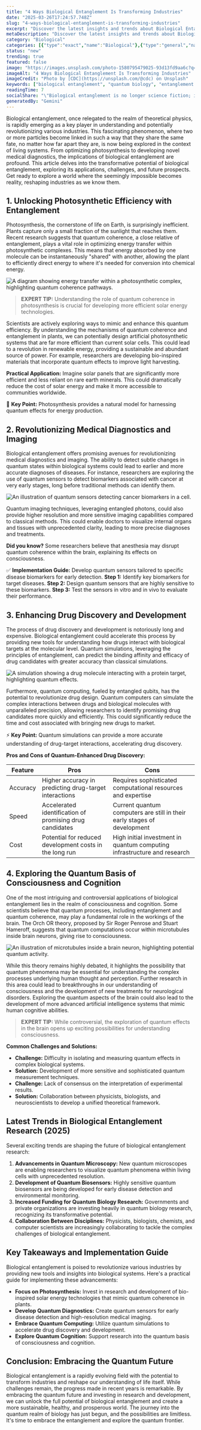 ```yaml
---
title: "4 Ways Biological Entanglement Is Transforming Industries"
date: "2025-03-26T17:24:57.748Z"
slug: "4-ways-biological-entanglement-is-transforming-industries"
excerpt: "Discover the latest insights and trends about Biological Entanglement. This comprehensive guide covers everything you need to know about Biological Entanglement in 2025."
metaDescription: "Discover the latest insights and trends about Biological Entanglement. This comprehensive guide covers everything you need to know about Biological Entangl..."
category: "Biological"
categories: [{"type":"exact","name":"Biological"},{"type":"general","name":"Physics"},{"type":"medium","name":"Quantum Biology"},{"type":"specific","name":"Quantum Decoherence"},{"type":"niche","name":"Environmentally-Induced Decoherence"}]
status: "new"
trending: true
featured: false
image: "https://images.unsplash.com/photo-1580795479025-93d13fd9aa6c?q=85&w=1200&fit=max&fm=webp&auto=compress"
imageAlt: "4 Ways Biological Entanglement Is Transforming Industries"
imageCredit: "Photo by [CDC](https://unsplash.com/@cdc) on Unsplash"
keywords: ["biological entanglement", "quantum biology", "entanglement in living systems", "entanglement and consciousness", "biological quantum entanglement experiments", "quantum entanglement biology explained", "evidence of entanglement in biology", "entanglement in photosynthesis", "quantum coherence in biological systems", "biological entanglement research"]
readingTime: 7
socialShare: "\"Biological entanglement is no longer science fiction; it's the key to unlocking the next generation of medical diagnostics, renewable energy, and our understanding of consciousness itself.\""
generatedBy: "Gemini"
---
```




Biological entanglement, once relegated to the realm of theoretical physics, is rapidly emerging as a key player in understanding and potentially revolutionizing various industries. This fascinating phenomenon, where two or more particles become linked in such a way that they share the same fate, no matter how far apart they are, is now being explored in the context of living systems. From optimizing photosynthesis to developing novel medical diagnostics, the implications of biological entanglement are profound. This article delves into the transformative potential of biological entanglement, exploring its applications, challenges, and future prospects. Get ready to explore a world where the seemingly impossible becomes reality, reshaping industries as we know them.

## 1. Unlocking Photosynthetic Efficiency with Entanglement

Photosynthesis, the cornerstone of life on Earth, is surprisingly inefficient. Plants capture only a small fraction of the sunlight that reaches them. Recent research suggests that quantum coherence, a close relative of entanglement, plays a vital role in optimizing energy transfer within photosynthetic complexes. This means that energy absorbed by one molecule can be instantaneously "shared" with another, allowing the plant to efficiently direct energy to where it's needed for conversion into chemical energy.

![A diagram showing energy transfer within a photosynthetic complex, highlighting quantum coherence pathways.](https://images.unsplash.com/photo-1575468130766-fce03f7afaab?q=85&w=1200&fit=max&fm=webp&auto=compress)

> **EXPERT TIP:** Understanding the role of quantum coherence in photosynthesis is crucial for developing more efficient solar energy technologies.

Scientists are actively exploring ways to mimic and enhance this quantum efficiency. By understanding the mechanisms of quantum coherence and entanglement in plants, we can potentially design artificial photosynthetic systems that are far more efficient than current solar cells. This could lead to a revolution in renewable energy, providing a sustainable and abundant source of power. For example, researchers are developing bio-inspired materials that incorporate quantum effects to improve light harvesting.

**Practical Application:** Imagine solar panels that are significantly more efficient and less reliant on rare earth minerals. This could dramatically reduce the cost of solar energy and make it more accessible to communities worldwide.

🔑 **Key Point:** Photosynthesis provides a natural model for harnessing quantum effects for energy production.

## 2. Revolutionizing Medical Diagnostics and Imaging

Biological entanglement offers promising avenues for revolutionizing medical diagnostics and imaging. The ability to detect subtle changes in quantum states within biological systems could lead to earlier and more accurate diagnoses of diseases. For instance, researchers are exploring the use of quantum sensors to detect biomarkers associated with cancer at very early stages, long before traditional methods can identify them.

![An illustration of quantum sensors detecting cancer biomarkers in a cell.](https://images.unsplash.com/photo-1531956656798-56686eeef3d4?q=85&w=1200&fit=max&fm=webp&auto=compress)

Quantum imaging techniques, leveraging entangled photons, could also provide higher resolution and more sensitive imaging capabilities compared to classical methods. This could enable doctors to visualize internal organs and tissues with unprecedented clarity, leading to more precise diagnoses and treatments.

**Did you know?** Some researchers believe that anesthesia may disrupt quantum coherence within the brain, explaining its effects on consciousness.

✅ **Implementation Guide:** Develop quantum sensors tailored to specific disease biomarkers for early detection.
**Step 1:** Identify key biomarkers for target diseases.
**Step 2:** Design quantum sensors that are highly sensitive to these biomarkers.
**Step 3:** Test the sensors in vitro and in vivo to evaluate their performance.

## 3. Enhancing Drug Discovery and Development

The process of drug discovery and development is notoriously long and expensive. Biological entanglement could accelerate this process by providing new tools for understanding how drugs interact with biological targets at the molecular level. Quantum simulations, leveraging the principles of entanglement, can predict the binding affinity and efficacy of drug candidates with greater accuracy than classical simulations.

![A simulation showing a drug molecule interacting with a protein target, highlighting quantum effects.](https://images.unsplash.com/photo-1580795479025-93d13fd9aa6c?q=85&w=1200&fit=max&fm=webp&auto=compress)

Furthermore, quantum computing, fueled by entangled qubits, has the potential to revolutionize drug design. Quantum computers can simulate the complex interactions between drugs and biological molecules with unparalleled precision, allowing researchers to identify promising drug candidates more quickly and efficiently. This could significantly reduce the time and cost associated with bringing new drugs to market.

⚡ **Key Point:** Quantum simulations can provide a more accurate understanding of drug-target interactions, accelerating drug discovery.

**Pros and Cons of Quantum-Enhanced Drug Discovery:**

| Feature          | Pros                                                                      | Cons                                                                          |
|-------------------|----------------------------------------------------------------------------|--------------------------------------------------------------------------------|
| Accuracy         | Higher accuracy in predicting drug-target interactions                    | Requires sophisticated computational resources and expertise                      |
| Speed            | Accelerated identification of promising drug candidates                    | Current quantum computers are still in their early stages of development         |
| Cost             | Potential for reduced development costs in the long run                    | High initial investment in quantum computing infrastructure and research         |

## 4. Exploring the Quantum Basis of Consciousness and Cognition

One of the most intriguing and controversial applications of biological entanglement lies in the realm of consciousness and cognition. Some scientists believe that quantum processes, including entanglement and quantum coherence, may play a fundamental role in the workings of the brain. The Orch OR theory, proposed by Sir Roger Penrose and Stuart Hameroff, suggests that quantum computations occur within microtubules inside brain neurons, giving rise to consciousness.

![An illustration of microtubules inside a brain neuron, highlighting potential quantum activity.](https://images.unsplash.com/photo-1583912372139-6a46eb6eb119?q=85&w=1200&fit=max&fm=webp&auto=compress)

While this theory remains highly debated, it highlights the possibility that quantum phenomena may be essential for understanding the complex processes underlying human thought and perception. Further research in this area could lead to breakthroughs in our understanding of consciousness and the development of new treatments for neurological disorders. Exploring the quantum aspects of the brain could also lead to the development of more advanced artificial intelligence systems that mimic human cognitive abilities.

> **EXPERT TIP:** While controversial, the exploration of quantum effects in the brain opens up exciting possibilities for understanding consciousness.

**Common Challenges and Solutions:**

*   **Challenge:** Difficulty in isolating and measuring quantum effects in complex biological systems.
*   **Solution:** Development of more sensitive and sophisticated quantum measurement techniques.
*   **Challenge:** Lack of consensus on the interpretation of experimental results.
*   **Solution:** Collaboration between physicists, biologists, and neuroscientists to develop a unified theoretical framework.

## Latest Trends in Biological Entanglement Research (2025)

Several exciting trends are shaping the future of biological entanglement research:

1.  **Advancements in Quantum Microscopy:** New quantum microscopes are enabling researchers to visualize quantum phenomena within living cells with unprecedented resolution.
2.  **Development of Quantum Biosensors:** Highly sensitive quantum biosensors are being developed for early disease detection and environmental monitoring.
3.  **Increased Funding for Quantum Biology Research:** Governments and private organizations are investing heavily in quantum biology research, recognizing its transformative potential.
4.  **Collaboration Between Disciplines:** Physicists, biologists, chemists, and computer scientists are increasingly collaborating to tackle the complex challenges of biological entanglement.

## Key Takeaways and Implementation Guide

Biological entanglement is poised to revolutionize various industries by providing new tools and insights into biological systems. Here's a practical guide for implementing these advancements:

*   **Focus on Photosynthesis:** Invest in research and development of bio-inspired solar energy technologies that mimic quantum coherence in plants.
*   **Develop Quantum Diagnostics:** Create quantum sensors for early disease detection and high-resolution medical imaging.
*   **Embrace Quantum Computing:** Utilize quantum simulations to accelerate drug discovery and development.
*   **Explore Quantum Cognition:** Support research into the quantum basis of consciousness and cognition.

## Conclusion: Embracing the Quantum Future

Biological entanglement is a rapidly evolving field with the potential to transform industries and reshape our understanding of life itself. While challenges remain, the progress made in recent years is remarkable. By embracing the quantum future and investing in research and development, we can unlock the full potential of biological entanglement and create a more sustainable, healthy, and prosperous world. The journey into the quantum realm of biology has just begun, and the possibilities are limitless. It's time to embrace the entanglement and explore the quantum frontier.
